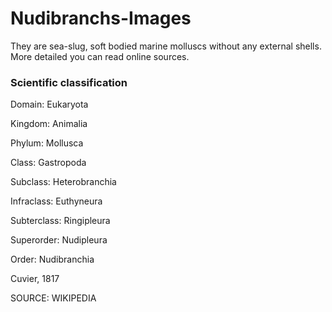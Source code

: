 # Nudibranchs-Images
They are sea-slug, soft bodied marine molluscs without any external shells. More detailed you can read online sources. 

### Scientific classification 
Domain: 	Eukaryota

Kingdom: 	Animalia

Phylum: 	Mollusca

Class: 	Gastropoda

Subclass: 	Heterobranchia

Infraclass: 	Euthyneura

Subterclass: 	Ringipleura

Superorder: 	Nudipleura

Order: 	Nudibranchia

Cuvier, 1817

SOURCE: WIKIPEDIA
